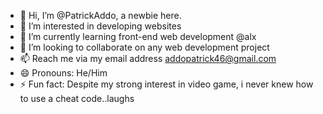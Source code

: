 - 👋 Hi, I’m @PatrickAddo, a newbie here.
- 👀 I’m interested in developing websites
- 🌱 I’m currently learning front-end web development @alx
- 💞️ I’m looking to collaborate on any web development project
- 📫 Reach me via my email address addopatrick46@gmail.com
- 😄 Pronouns: He/Him
- ⚡ Fun fact: Despite my strong interest in video game, i never knew how to use a cheat code..laughs

<!---
PatrickAddo/PatrickAddo is a ✨ special ✨ repository because its `README.md` (this file) appears on your GitHub profile.
You can click the Preview link to take a look at your changes.
--->
